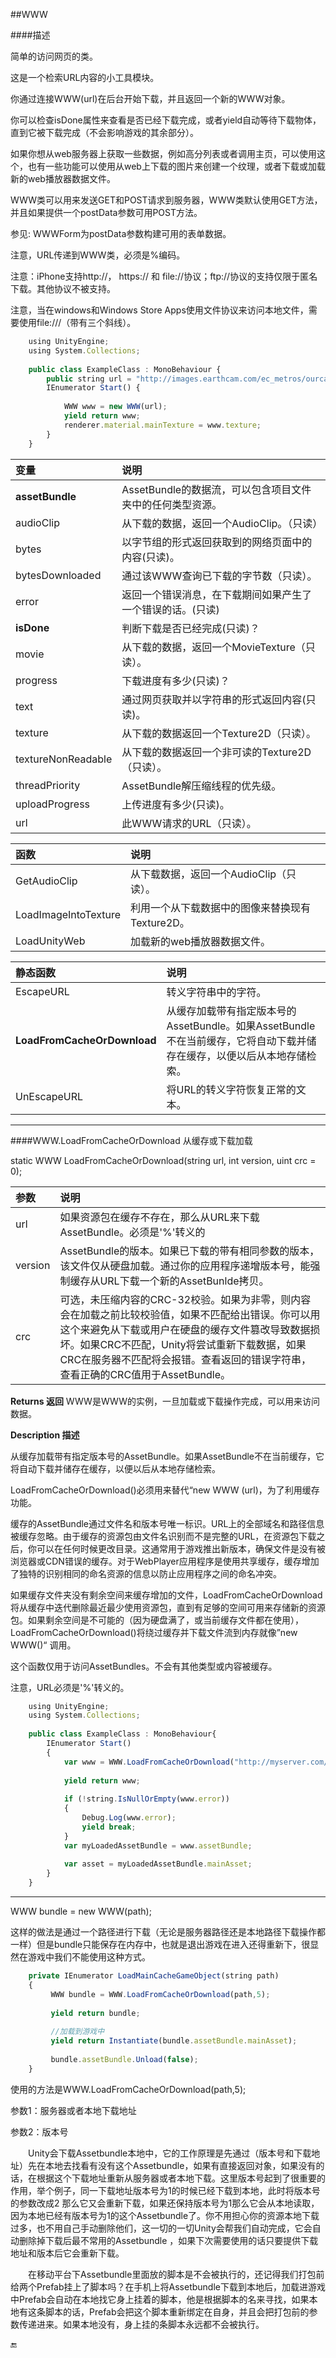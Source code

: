 ##WWW

####描述

简单的访问网页的类。

这是一个检索URL内容的小工具模块。

你通过连接WWW(url)在后台开始下载，并且返回一个新的WWW对象。

你可以检查isDone属性来查看是否已经下载完成，或者yield自动等待下载物体，直到它被下载完成（不会影响游戏的其余部分）。

如果你想从web服务器上获取一些数据，例如高分列表或者调用主页，可以使用这个，也有一些功能可以使用从web上下载的图片来创建一个纹理，或者下载或加载新的web播放器数据文件。

WWW类可以用来发送GET和POST请求到服务器，WWW类默认使用GET方法，并且如果提供一个postData参数可用POST方法。

参见: WWWForm为postData参数构建可用的表单数据。

注意，URL传递到WWW类，必须是%编码。

注意：iPhone支持http://， https:// 和 file://协议；ftp://协议的支持仅限于匿名下载。其他协议不被支持。

注意，当在windows和Windows Store Apps使用文件协议来访问本地文件，需要使用file:///（带有三个斜线）。

```javascript
    using UnityEngine;
    using System.Collections;
     
    public class ExampleClass : MonoBehaviour {
        public string url = "http://images.earthcam.com/ec_metros/ourcams/fridays.jpg";
        IEnumerator Start() {
            
            WWW www = new WWW(url);
            yield return www;
            renderer.material.mainTexture = www.texture;
        }
    }
```


|变量|说明|
|:--|:--|
|**assetBundle**|AssetBundle的数据流，可以包含项目文件夹中的任何类型资源。|
|audioClip|从下载的数据，返回一个AudioClip。（只读）|
|bytes|以字节组的形式返回获取到的网络页面中的内容(只读)。|
|bytesDownloaded|通过该WWW查询已下载的字节数（只读）。|
|error|返回一个错误消息，在下载期间如果产生了一个错误的话。(只读)|
|**isDone**|判断下载是否已经完成(只读)？|
|movie|从下载的数据，返回一个MovieTexture（只读）。|
|progress|下载进度有多少(只读)？|
|text|通过网页获取并以字符串的形式返回内容(只读)。|
|texture|从下载的数据返回一个Texture2D（只读）。|
|textureNonReadable|从下载的数据返回一个非可读的Texture2D（只读）。|
|threadPriority|AssetBundle解压缩线程的优先级。|
|uploadProgress|上传进度有多少(只读)。|
|url|此WWW请求的URL（只读）。|


|函数|说明|
|:--|:--|
|GetAudioClip|从下载数据，返回一个AudioClip（只读）。|
|LoadImageIntoTexture|利用一个从下载数据中的图像来替换现有Texture2D。|
|LoadUnityWeb|加载新的web播放器数据文件。|

|静态函数|说明|
|:--|:--|
|EscapeURL|转义字符串中的字符。|
|**LoadFromCacheOrDownload**|从缓存加载带有指定版本号的AssetBundle。如果AssetBundle不在当前缓存，它将自动下载并储存在缓存，以便以后从本地存储检索。|
|UnEscapeURL|将URL的转义字符恢复正常的文本。|

---

####WWW.LoadFromCacheOrDownload 从缓存或下载加载

static WWW LoadFromCacheOrDownload(string url, int version, uint crc = 0);

|参数|说明|
|:--|:--|
|url|如果资源包在缓存不存在，那么从URL来下载AssetBundle。必须是'%'转义的|
|version|AssetBundle的版本。如果已下载的带有相同参数的版本，该文件仅从硬盘加载。通过你的应用程序递增版本号，能强制缓存从URL下载一个新的AssetBunlde拷贝。|
|crc|可选，未压缩内容的CRC-32校验。如果为非零，则内容会在加载之前比较校验值，如果不匹配给出错误。你可以用这个来避免从下载或用户在硬盘的缓存文件篡改导致数据损坏。如果CRC不匹配，Unity将尝试重新下载数据，如果CRC在服务器不匹配将会报错。查看返回的错误字符串，查看正确的CRC值用于AssetBundle。|

**Returns 返回**
WWW是WWW的实例，一旦加载或下载操作完成，可以用来访问数据。

**Description 描述**

从缓存加载带有指定版本号的AssetBundle。如果AssetBundle不在当前缓存，它将自动下载并储存在缓存，以便以后从本地存储检索。

LoadFromCacheOrDownload()必须用来替代“new WWW (url)，为了利用缓存功能。

缓存的AssetBundle通过文件名和版本号唯一标识。URL上的全部域名和路径信息被缓存忽略。由于缓存的资源包由文件名识别而不是完整的URL，在资源包下载之后，你可以在任何时候更改目录。这通常用于游戏推出新版本，确保文件是没有被浏览器或CDN错误的缓存。对于WebPlayer应用程序是使用共享缓存，缓存增加了独特的识别相同的命名资源的信息以防止应用程序之间的命名冲突。

如果缓存文件夹没有剩余空间来缓存增加的文件，LoadFromCacheOrDownload 将从缓存中迭代删除最近最少使用资源包，直到有足够的空间可用来存储新的资源包。如果剩余空间是不可能的（因为硬盘满了，或当前缓存文件都在使用），LoadFromCacheOrDownload()将绕过缓存并下载文件流到内存就像”new WWW()“ 调用。

这个函数仅用于访问AssetBundles。不会有其他类型或内容被缓存。

注意，URL必须是'%'转义的。

```javascript
    using UnityEngine;
    using System.Collections;
     
    public class ExampleClass : MonoBehaviour{
        IEnumerator Start()
        {
            var www = WWW.LoadFromCacheOrDownload("http://myserver.com/myassetBundle.unity3d", 5);
     
            yield return www;
     
            if (!string.IsNullOrEmpty(www.error))
            {
                Debug.Log(www.error);
                yield break;
            }
            var myLoadedAssetBundle = www.assetBundle;
     
            var asset = myLoadedAssetBundle.mainAsset;
        } 
    }
```

---

WWW bundle = new WWW(path);

这样的做法是通过一个路径进行下载（无论是服务器路径还是本地路径下载操作都一样）但是bundle只能保存在内存中，也就是退出游戏在进入还得重新下，很显然在游戏中我们不能使用这种方式。

```javascript
    private IEnumerator LoadMainCacheGameObject(string path)
	{
		 WWW bundle = WWW.LoadFromCacheOrDownload(path,5);
 
		 yield return bundle;
 
		 //加载到游戏中
		 yield return Instantiate(bundle.assetBundle.mainAsset);
 
		 bundle.assetBundle.Unload(false);
	}
```

使用的方法是WWW.LoadFromCacheOrDownload(path,5);

参数1：服务器或者本地下载地址

参数2：版本号

&emsp;&emsp;Unity会下载Assetbundle本地中，它的工作原理是先通过（版本号和下载地址）先在本地去找看有没有这个Assetbundle，如果有直接返回对象，如果没有的话，在根据这个下载地址重新从服务器或者本地下载。这里版本号起到了很重要的作用，举个例子，同一下载地址版本号为1的时候已经下载到本地，此时将版本号的参数改成2 那么它又会重新下载，如果还保持版本号为1那么它会从本地读取，因为本地已经有版本号为1的这个Assetbundle了。你不用担心你的资源本地下载过多，也不用自己手动删除他们，这一切的一切Unity会帮我们自动完成，它会自动删除掉下载后最不常用的Assetbundle ，如果下次需要使用的话只要提供下载地址和版本后它会重新下载。

&emsp;&emsp;在移动平台下Assetbundle里面放的脚本是不会被执行的，还记得我们打包前给两个Prefab挂上了脚本吗？在手机上将Assetbundle下载到本地后，加载进游戏中Prefab会自动在本地找它身上挂着的脚本，他是根据脚本的名来寻找，如果本地有这条脚本的话，Prefab会把这个脚本重新绑定在自身，并且会把打包前的参数传递进来。如果本地没有，身上挂的条脚本永远都不会被执行。


🔚